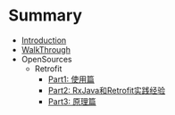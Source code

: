# Summary

* [Introduction](README.md)
* [WalkThrough](fragments/kotlin.md)
* OpenSources
    * Retrofit
        * [Part1: 使用篇](dive-open-source/网络库：Retrofit（一）：使用篇.md)
        * [Part2: RxJava和Retrofit实践经验](dive-open-source/网络库：Retrofit（二）：RxJava和Retrofit实践经验.md)
        * [Part3: 原理篇](dive-open-source/网络库：Retrofit（三）：原理篇.md)

